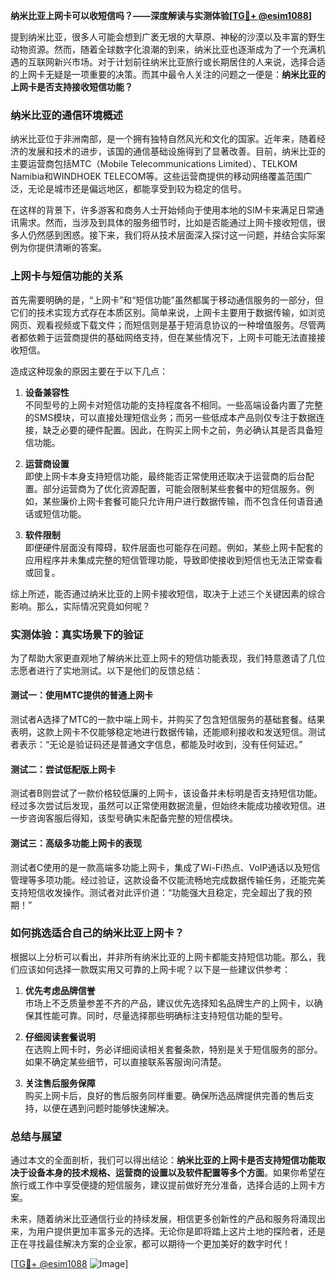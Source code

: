 **纳米比亚上网卡可以收短信吗？——深度解读与实测体验[[TG💪+ @esim1088](https://t.me/s/esim1088)]**

提到纳米比亚，很多人可能会想到广袤无垠的大草原、神秘的沙漠以及丰富的野生动物资源。然而，随着全球数字化浪潮的到来，纳米比亚也逐渐成为了一个充满机遇的互联网新兴市场。对于计划前往纳米比亚旅行或长期居住的人来说，选择合适的上网卡无疑是一项重要的决策。而其中最令人关注的问题之一便是：**纳米比亚的上网卡是否支持接收短信功能？**

### 纳米比亚的通信环境概述

纳米比亚位于非洲南部，是一个拥有独特自然风光和文化的国家。近年来，随着经济的发展和技术的进步，该国的通信基础设施得到了显著改善。目前，纳米比亚的主要运营商包括MTC（Mobile Telecommunications Limited）、TELKOM Namibia和WINDHOEK TELECOM等。这些运营商提供的移动网络覆盖范围广泛，无论是城市还是偏远地区，都能享受到较为稳定的信号。

在这样的背景下，许多游客和商务人士开始倾向于使用本地的SIM卡来满足日常通讯需求。然而，当涉及到具体的服务细节时，比如是否能通过上网卡接收短信，很多人仍然感到困惑。接下来，我们将从技术层面深入探讨这一问题，并结合实际案例为你提供清晰的答案。

### 上网卡与短信功能的关系

首先需要明确的是，“上网卡”和“短信功能”虽然都属于移动通信服务的一部分，但它们的技术实现方式存在本质区别。简单来说，上网卡主要用于数据传输，如浏览网页、观看视频或下载文件；而短信则是基于短消息协议的一种增值服务。尽管两者都依赖于运营商提供的基础网络支持，但在某些情况下，上网卡可能无法直接接收短信。

造成这种现象的原因主要在于以下几点：

1. **设备兼容性**  
   不同型号的上网卡对短信功能的支持程度各不相同。一些高端设备内置了完整的SMS模块，可以直接处理短信业务；而另一些低成本产品则仅专注于数据连接，缺乏必要的硬件配置。因此，在购买上网卡之前，务必确认其是否具备短信功能。

2. **运营商设置**  
 即使上网卡本身支持短信功能，最终能否正常使用还取决于运营商的后台配置。部分运营商为了优化资源配置，可能会限制某些套餐中的短信服务。例如，某些廉价上网卡套餐可能只允许用户进行数据传输，而不包含任何语音通话或短信功能。

3. **软件限制**  
 即便硬件层面没有障碍，软件层面也可能存在问题。例如，某些上网卡配套的应用程序并未集成完整的短信管理功能，导致即使接收到短信也无法正常查看或回复。

综上所述，能否通过纳米比亚的上网卡接收短信，取决于上述三个关键因素的综合影响。那么，实际情况究竟如何呢？

### 实测体验：真实场景下的验证

为了帮助大家更直观地了解纳米比亚上网卡的短信功能表现，我们特意邀请了几位志愿者进行了实地测试。以下是他们的反馈总结：

#### 测试一：使用MTC提供的普通上网卡
测试者A选择了MTC的一款中端上网卡，并购买了包含短信服务的基础套餐。结果表明，这款上网卡不仅能够稳定地进行数据传输，还能顺利接收和发送短信。测试者表示：“无论是验证码还是普通文字信息，都能及时收到，没有任何延迟。”

#### 测试二：尝试低配版上网卡
测试者B则尝试了一款价格较低廉的上网卡，该设备并未标明是否支持短信功能。经过多次尝试后发现，虽然可以正常使用数据流量，但始终未能成功接收短信。进一步咨询客服后得知，该型号确实未配备完整的短信模块。

#### 测试三：高级多功能上网卡的表现
测试者C使用的是一款高端多功能上网卡，集成了Wi-Fi热点、VoIP通话以及短信管理等多项功能。经过验证，这款设备不仅能流畅地完成数据传输任务，还能完美支持短信收发操作。测试者对此评价道：“功能强大且稳定，完全超出了我的预期！”

### 如何挑选适合自己的纳米比亚上网卡？

根据以上分析可以看出，并非所有纳米比亚的上网卡都能支持短信功能。那么，我们应该如何选择一款既实用又可靠的上网卡呢？以下是一些建议供参考：

1. **优先考虑品牌信誉**  
 市场上不乏质量参差不齐的产品，建议优先选择知名品牌生产的上网卡，以确保其性能可靠。同时，尽量选择那些明确标注支持短信功能的型号。

2. **仔细阅读套餐说明**  
 在选购上网卡时，务必详细阅读相关套餐条款，特别是关于短信服务的部分。如果不确定某些细节，可以直接联系客服询问清楚。

3. **关注售后服务保障**  
 购买上网卡后，良好的售后服务同样重要。确保所选品牌提供完善的售后支持，以便在遇到问题时能够快速解决。

### 总结与展望

通过本文的全面剖析，我们可以得出结论：**纳米比亚的上网卡是否支持短信功能取决于设备本身的技术规格、运营商的设置以及软件配置等多个方面**。如果你希望在旅行或工作中享受便捷的短信服务，建议提前做好充分准备，选择合适的上网卡方案。

未来，随着纳米比亚通信行业的持续发展，相信更多创新性的产品和服务将涌现出来，为用户提供更加丰富多元的选择。无论你是即将踏上这片土地的探险者，还是正在寻找最佳解决方案的企业家，都可以期待一个更加美好的数字时代！

[[TG💪+ @esim1088](https://t.me/s/esim1088) ![Image](https://i.postimg.cc/4NQfJmqS/Snipaste-2025-05-13-00-14-12.png)]